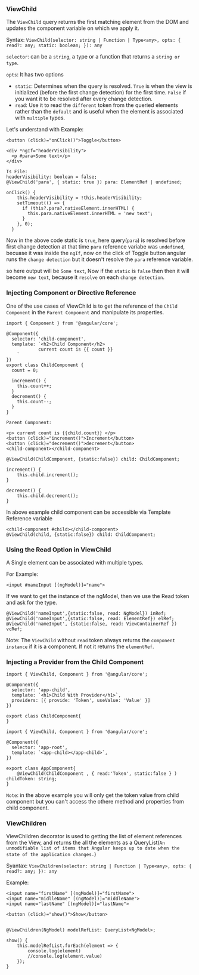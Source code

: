 ### ViewChild

The `ViewChild` query returns the first matching element from the DOM and updates the component variable on which we apply it.

Syntax: `ViewChild(selector: string | Function | Type<any>, opts: { read?: any; static: boolean; }): any`

`selector`: can be a `string`, a type or a function that returns a `string or type`.

`opts`: It has two options

- `static`: Determines when the query is resolved. `True` is when the view is initialized (before the first change detection) for the first time. `False` if you want it to be resolved after every change detection.
- `read`: Use it to read the `different` token from the queried elements rather than the `default` and is useful when the element is associated with `multiple` types.

Let's understand with Example:

```
<button (click)="onClick()">Toggle</button>

<div *ngIf="headerVisibility">
  <p #para>Some text</p>
</div>

Ts File:
headerVisibility: boolean = false;
@ViewChild('para', { static: true }) para: ElementRef | undefined;

onClick() {
    this.headerVisibility = !this.headerVisibility;
    setTimeout(() => {
      if (this?.para?.nativeElement.innerHTML) {
        this.para.nativeElement.innerHTML = 'new text';
      }
    }, 0);
  }
```

Now in the above code static is `true`, here query(`para`) is resolved before first change detection at that time `para` reference variabe was `undefined`, becuase it was inside the `ngIf`, now on the click of Toggle button angular runs the `change detection` but it doesn't resolve the `para` reference variable.

so here output will be `Some text`, Now if the `static` is `false` then then it will become `new text`, because it `resolve` on each `change detection`.

### Injecting Component or Directive Reference

One of the use cases of ViewChild is to get the reference of the `Child Component` in the `Parent Component` and manipulate its properties.

```
import { Component } from '@angular/core';

@Component({
  selector: 'child-component',
  template: `<h2>Child Component</h2>
            current count is {{ count }}
    `
})
export class ChildComponent {
  count = 0;

  increment() {
    this.count++;
  }
  decrement() {
    this.count--;
  }
}

Parent Component:

<p> current count is {{child.count}} </p>
<button (click)="increment()">Increment</button>
<button (click)="decrement()">decrement</button>
<child-component></child-component>

@ViewChild(ChildComponent, {static:false}) child: ChildComponent;

increment() {
    this.child.increment();
}

decrement() {
    this.child.decrement();
}

```

In above example child component can be accessible via Template Reference variable

```
<child-component #child></child-component>
@ViewChild(child, {static:false}) child: ChildComponent;
```

### Using the Read Option in ViewChild

A Single element can be associated with multiple types.

For Example:

```
<input #nameInput [(ngModel)]="name">
```

If we want to get the instance of the ngModel, then we use the Read token and ask for the type.

```
@ViewChild('nameInput',{static:false, read: NgModel}) inRef;
@ViewChild('nameInput',{static:false, read: ElementRef}) elRef;
@ViewChild('nameInput', {static:false, read: ViewContainerRef }) vcRef;
```

Note: The `ViewChild` without `read` token always returns the `component instance` if it is a component. If not it returns the `elementRef`.

### Injecting a Provider from the Child Component

```
import { ViewChild, Component } from '@angular/core';

@Component({
  selector: 'app-child',
  template: `<h1>Child With Provider</h1>`,
  providers: [{ provide: 'Token', useValue: 'Value' }]
})

export class ChildComponent{
}
```

```
import { ViewChild, Component } from '@angular/core';

@Component({
  selector: 'app-root',
  template: `<app-child></app-child>`,
})

export class AppComponent{
    @ViewChild(ChildComponent , { read:'Token', static:false } ) childToken: string;
}
```

`Note`: in the above example you will only get the token value from child component but you can't access the othere method and properties from child component.

### ViewChildren

ViewChildren decorator is used to getting the list of element references from the View, and returns the all the elements as a QueryList(`An unmodifiable list of items that Angular keeps up to date when the state of the application changes.`)

Syantax: `ViewChildren(selector: string | Function | Type<any>, opts: { read?: any; }): any`

Example:

```
<input name="firstName" [(ngModel)]="firstName">
<input name="midlleName" [(ngModel)]="middleName">
<input name="lastName" [(ngModel)]="lastName">

<button (click)="show()">Show</button>


@ViewChildren(NgModel) modelRefList: QueryList<NgModel>;

show() {
    this.modelRefList.forEach(element => {
        console.log(element)
        //console.log(element.value)
    });
}
```
